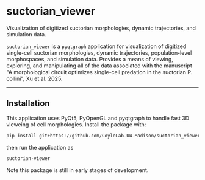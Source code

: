 # suctorian_viewer

Visualization of digitized suctorian morphologies, dynamic trajectories, and simulation data.

`suctorian_viewer` is a `pyqtgraph` application for visualization of digitized single-cell suctorian morphologies, dynamic trajectories, population-level morphospaces, and simulation data. Provides a means of viewing, exploring, and manipulating all of the data associated with the manuscript "A morphological circuit optimizes single-cell predation in the suctorian P. collini", Xu et al. 2025.

---

## Installation

This application uses PyQt5, PyOpenGL and pyqtgraph to handle fast 3D vieweing of cell morphologies. Install the package with:

```bash
pip install git+https://github.com/CoyleLab-UW-Madison/suctorian_viewer
```

then run the application as

```bash
suctorian-viewer
```

Note this package is still in early stages of development.

